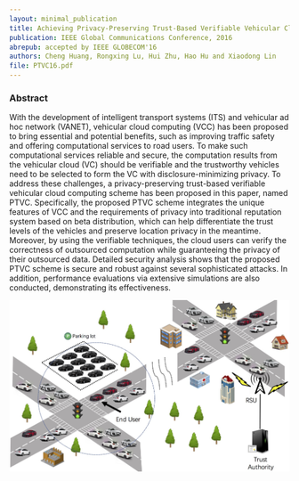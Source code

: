 ```yaml
--- 
layout: minimal_publication
title: Achieving Privacy-Preserving Trust-Based Verifiable Vehicular Cloud Computing (PTVC)
publication: IEEE Global Communications Conference, 2016
abrepub: accepted by IEEE GLOBECOM'16
authors: Cheng Huang, Rongxing Lu, Hui Zhu, Hao Hu and Xiaodong Lin
file: PTVC16.pdf
---
```


### Abstract
With the development of intelligent transport systems (ITS) and vehicular ad hoc network (VANET), vehicular cloud computing (VCC) has been proposed to bring essential and potential benefits, such as improving traffic safety and offering computational services to road users. To make such computational services reliable and secure, the computation results from the vehicular cloud (VC) should be verifiable and the trustworthy vehicles need to be selected to form the VC with disclosure-minimizing privacy. To address these challenges, a privacy-preserving trust-based verifiable vehicular cloud computing scheme has been proposed in this paper, named PTVC. Specifically, the proposed PTVC scheme integrates the unique features of VCC and the requirements of privacy into traditional reputation system based on beta distribution, which can help differentiate the trust levels of the vehicles and preserve location privacy in the meantime. Moreover, by using the verifiable techniques, the cloud users can verify the correctness of outsourced computation while guaranteeing the privacy of their outsourced data. Detailed security analysis shows that the proposed PTVC scheme is secure and robust against several sophisticated attacks. In addition, performance evaluations via extensive simulations are also conducted, demonstrating its effectiveness.


<div class="modelimg" align="center">  <img src="/static/images/ptvc.jpg"/> </div>


